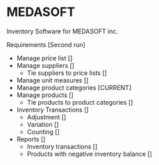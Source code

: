 # MEDASOFT

Inventory Software for MEDASOFT inc.

Requirements [Second run]
  - Manage price list []
  - Manage suppliers []
    - Tie suppliers to price lists []
  - Manage unit measures []
  - Manage product categories [CURRENT]
  - Manage products []
    - Tie products to product categories []
  - Inventory Transactions []
    - Adjustment []
    - Variation []
    - Counting []
  - Reports []
    - Inventory transactions []
    - Products with negative inventory balance []



